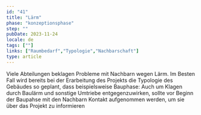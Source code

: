 ```yaml
---
id: "41"
title: "Lärm"
phase: "konzeptionsphase"
step: ""
pubDate: 2023-11-24
locale: de
tags: [""]
links: ["Raumbedarf","Typologie","Nachbarschaft"]
type: article
---
```


Viele Abteilungen beklagen Probleme mit Nachbarn wegen Lärm. Im Besten Fall wird bereits bei der Erarbeitung des Projekts die Typologie des Gebäudes so geplant, dass beispielsweise 
Bauphase: Auch um Klagen durch Baulärm und sonstige Umtriebe entgegenzuwirken, sollte vor Beginn der Baupahse mit den Nachbarn Kontakt aufgenommen werden, um sie über das Projekt zu informieren
